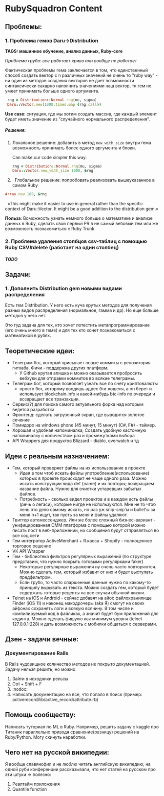 # RubySquadron Content
## Проблемы:
### 1. Проблема гемов Daru->Distribution
**TAGS: машинное обучение, анализ данных, Ruby-core**

*Проблема грубо: все работает криво или вообще не работает*

Фактическая проблемы гема заключается в том, что единственный способ создать вектор с n различных значений не очень то "ruby way" - ни один из методов создания векторов не дает возможности синтаксически сахарно наполнить значениями наш вектор, тк гем не умеет принимать больше одного аргумента.


```ruby
 rng = Distribution::Normal.rng(mu, sigma)
 Daru::Vector.new(1000.times.map {rng.call})
 ```
 **Use case**: ситуация, где мы хотим создать массив, где каждый элемент будет иметь значение из "случайного нормального распределения".

##### Решения:
1. Локальное решение: добавить в метод ```new_with_size``` внутри гема возможность принимать более одного аргумента и блоки.

   Can make our code simpler this way:

   ```ruby
   rng = Distribution::Normal.rng(mu, sigma)
   Daru::Vector.new_with_size 1000, &rng
   ```

2.   Глобальное решение: попробовать реализовать вышеуказанное в самом Ruby
  ```ruby
  Array.new 100, &rng
  ```

  «This might make it easier to use in general rather than   the specific context of Daru::Vector. It might be a good addition to the distribution gem.»

**Польза**: Воможность узнать немного больше о математике и анализе данных в Ruby, сделать свой первый PR в не самый вебовый гем или же возможность познакомиться с Ruby Trunk.

### 2. Проблема удаления столбцов csv-таблиц с помощью Ruby CSV#delete (работает на один столбец)
 ##### TODO
## Задачи:
### 1. Дополнить Distribution gem новыми видами распределения
  Есть гем Distribution. У него есть куча крутых методов для получения разных видов распределения (нормальное, гамма и др). Но еще больше методов у него нет.

  Это гуд задача для тех, кто хочет потестить метапрограммирование (его очень много в геме) и для тех кто хочет познакомиться с математикой в рубях.

## Теоретические идеи:
- Телеграм бот, который присылает новые коммиты c репозитория гитхаба. Фичи - поддержка других платформ.
  - У Github крутая апишка и можно оказывается пробросить вебхуки для отправки коммитов во всякие телеграмы.
- Телеграм бот, который позволяет узнать все по счету криптовалюты
  - просто бот, которому вводишь адрес бтк-кошеля, а он берет и использует blockchain.info и какой-нибудь btc-info по очереди и возвращает все транзакции.
- Сервис(?) для поиска самого актуального форка над которым ведется разработка
- Фронтенд: сделать загрузочный экран, где выводится золотое сечение
- Помидоро на windows phone (45 минут, 15 минут) (C#, F#) - таймер.
- Хорошая и удобная напоминалка; Создать удобную кастомную напоминалку с количеством раз и промежутками выбора
- API Wrappers для продуктов Blizzard - diablo, overwatch и тд

## Идеи с реальным назначением:
- Гем, который проверяет файлы на их использование в проекте
  - Идея в том чтоб искать файлы употребление(использование) которых в проекте происходит не чаще одного раза. Можно искать конструкции вида def {name} и их повторы; возвращаем название файла. Нужно для очистки устаревших забытых файлов.
  - Потребность - сколько видел проектов и в каждом есть файлы (речь о легаси), которые нигде не используются. Мне не то чтоб лень это дело самому искать, но раз уж snip-snip'ы и bullet'ы за меня n+1 ищут, так пусть за меня и файлы удаляют.
- Твиттер автомессенджер. Или же более сложный бизнес-вариант - унифицированная СММ платформа с помощью которой можно писать пост в веб-приложении, но сообщения будут отправляться во все соц.сети
- Гем интегратор ActiveMerchant + Я.касса + Shopify - полноценное торговое решение
- VK API Wrapper
- Гем - библиотека фильтров регулярных выражений (по структуре представим, что нужно покрыть готовыми регулярками faker)
  - Некоторые регулярные выражения ну очень часто повторяются. Можно сделать гем, который избавит от них и будет выступать предфильтром.
  - Если грубо, то часто спаршенные данные нужно по какому-то принципу вырывать из текста. Можно создать гем, который будет содержать готовые рецепты на все случаи обычной жизни.
- Telnet на iOS и Android - cейчас добавят на айос файлохранилище Finder (iOS 11) и наконец макодрочеры (aka Я) смогут на своих айфонах сохранять логи и всякую всячину.
В том числе и компилируемый код в файликах, а значит будет бум приложений для кодинга. Можно сделать фишулю как минимум уровня (telnet 127.0.0.1:228) и дать возможность с мобилки общаться с серверами.

## Дзен - задачи вечные:
### Документирование Rails
В Rails чудовищное количество методов не покрыто документацией.
Задачу нельзя решить, но можно:
 1. Зайти в исходники рельсы
 2. Ctrl + Shift + F
 3. :nodoc:
 3. Написать документацию на все, что попало в поиск (пример: activerecord/lib/active_record/attribute.rb)

## Помощь сообществу:
Написать туториал по ML в Ruby. Например, решить задачу с kaggle про Титаник параллельно приводя сравнение(разницу) решений на Ruby/Python. Могу скинуть наработки.

## Чего нет на русской википедии:
Я вообще славянофил и не люблю читать английскую википедию; на одной руби конференции рассказывали, что нет статей на русском про эти штуки => полезно:
1. Реалтайм приложения
2. Quantile function

